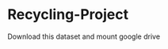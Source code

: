 # Recycling-Project
Download this dataset <a href='https://github.com/garythung/trashnet'></a> and mount google drive
